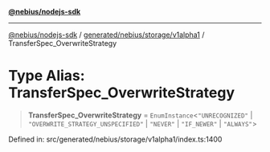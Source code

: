 [**@nebius/nodejs-sdk**](../../../../../README.md)

***

[@nebius/nodejs-sdk](../../../../../README.md) / [generated/nebius/storage/v1alpha1](../README.md) / TransferSpec\_OverwriteStrategy

# Type Alias: TransferSpec\_OverwriteStrategy

> **TransferSpec\_OverwriteStrategy** = `EnumInstance`\<`"UNRECOGNIZED"` \| `"OVERWRITE_STRATEGY_UNSPECIFIED"` \| `"NEVER"` \| `"IF_NEWER"` \| `"ALWAYS"`\>

Defined in: src/generated/nebius/storage/v1alpha1/index.ts:1400
